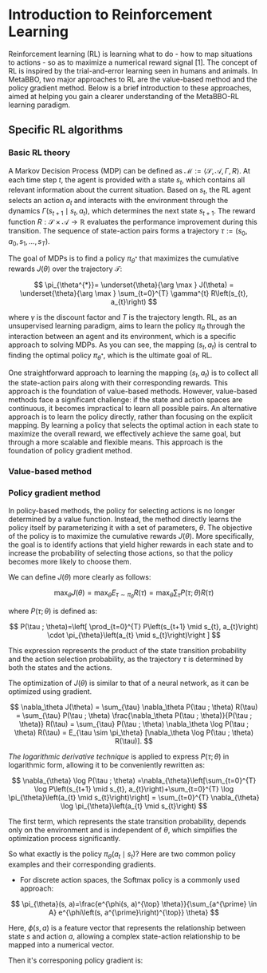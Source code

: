 # Introduction to Reinforcement Learning

Reinforcement learning (RL) is learning what to do - how to map situations to actions - so as to maximize a numerical reward signal [1]. The concept of RL is inspired by the trial-and-error learning seen in humans and animals. In MetaBBO, two major approaches to RL are the value-based method and the policy gradient method. Below is a brief introduction to these approaches, aimed at helping you gain a clearer understanding of the MetaBBO-RL learning paradigm.

## Specific RL algorithms

### Basic RL theory
A Markov Decision Process (MDP) can be defined as $\mathcal{M}:=\langle\mathcal{S}, \mathcal{A}, \Gamma, R\rangle$. At each time step $t$, the agent is provided with a state $s_t$, which contains all relevant information about the current situation. Based on $s_t$, the RL agent selects an action $a_t$ and interacts with the environment through the dynamics $\Gamma(s_{t+1} \mid s_{t}, a_{t})$, which determines the next state $s_{t+1}$. The reward function $R: \mathcal{S} \times \mathcal{A} \rightarrow \mathbb{R}$ evaluates the performance improvement during this transition. The sequence of state-action pairs forms a trajectory $\tau:=(s_{0}, a_{0}, s_{1}, \dots, s_{T})$.

The goal of MDPs is to find a policy $\pi_{\theta^{* }}$ that maximizes the cumulative rewards $J(\theta)$ over the trajectory $\mathcal{T}$:

$$
    \pi_{\theta^{*}}= \underset{\theta}{\arg \max } J(\theta) = \underset{\theta}{\arg \max } \sum_{t=0}^{T} \gamma^{t} R\left(s_{t}, a_{t}\right)
$$

where $\gamma$ is the discount factor and $T$ is the trajectory length. RL, as an unsupervised learning paradigm, aims to learn the policy $\pi_{\theta}$ through the interaction between an agent and its environment, which is a specific approach to solving MDPs. As you can see, the mapping $\left(s_{t}, a_{t}\right)$ is central to finding the optimal policy $\pi_{\theta^{*}}$, which is the ultimate goal of RL.



One straightforward approach to learning the mapping $\left(s_{t}, a_{t}\right)$ is to collect all the state-action pairs along with their corresponding rewards. This approach is the foundation of value-based methods. However, value-based methods face a significant challenge: if the state and action spaces are continuous, it becomes impractical to learn all possible pairs. An alternative approach is to learn the policy directly, rather than focusing on the explicit mapping. By learning a policy that selects the optimal action in each state to maximize the overall reward, we effectively achieve the same goal, but through a more scalable and flexible means. This approach is the foundation of policy gradient method.
### Value-based method 

### Policy gradient method
In policy-based methods, the policy for selecting actions is no longer determined by a value function. Instead, the method directly learns the policy itself by parameterizing it with a set of parameters, $\theta$. The objective of the policy is to maximize the cumulative rewards $J(\theta)$. More specifically, the goal is to identify actions that yield higher rewards in each state and to increase the probability of selecting those actions, so that the policy becomes more likely to choose them. 

We can define $J(\theta)$ more clearly as follows:

$$
    \max_{\theta} J(\theta)=\max_{\theta} E_{\tau \sim \pi_{\theta}} R(\tau)=\max_{\theta} \sum_{\tau} P(\tau ; \theta) R(\tau)
$$

where $P(\tau ; \theta)$ is defined as:

$$
    P(\tau ; \theta)=\left[ \prod_{t=0}^{T} P\left(s_{t+1} \mid s_{t}, a_{t}\right) \cdot \pi_{\theta}\left(a_{t} \mid s_{t}\right)\right ]
$$

This expression represents the product of the state transition probability and the action selection probability, as the trajectory $\tau$ is determined by both the states and the actions.

The optimization of $J(\theta)$ is similar to that of a neural network, as it can be optimized using gradient.

$$
\nabla_\theta J(\theta) = \sum_{\tau} \nabla_\theta P(\tau ; \theta) R(\tau) = \sum_{\tau} P(\tau ; \theta) \frac{\nabla_\theta P(\tau ; \theta)}{P(\tau ; \theta)} R(\tau) = \sum_{\tau} P(\tau ; \theta) \nabla_\theta \log P(\tau ; \theta) R(\tau) = E_{\tau \sim \pi_\theta} [\nabla_\theta \log P(\tau ; \theta) R(\tau)].
$$

*The logarithmic derivative technique* is applied to express $P(\tau ; \theta)$ in logarithmic form, allowing it to be conveniently rewritten as:

$$
\nabla_{\theta} \log P(\tau ; \theta) =\nabla_{\theta}\left[\sum_{t=0}^{T} \log P\left(s_{t+1} \mid s_{t}, a_{t}\right)+\sum_{t=0}^{T} \log \pi_{\theta}\left(a_{t} \mid s_{t}\right)\right] = \sum_{t=0}^{T} \nabla_{\theta} \log \pi_{\theta}\left(a_{t} \mid s_{t}\right)
$$

The first term, which represents the state transition probability, depends only on the environment and is independent of $\theta$, which simplifies the optimization process significantly.

So what exactly is the policy $\pi_{\theta}\left(a_{t} \mid s_{t}\right)$? Here are two common policy examples and their corresponding gradients.

- For discrete action spaces, the Softmax policy is a commonly used approach:
  
$$
    \pi_{\theta}(s, a)=\frac{e^{\phi(s, a)^{\top} \theta}}{\sum_{a^{\prime} \in A} e^{\phi\left(s, a^{\prime}\right)^{\top}} \theta}
$$

Here, $\phi(s, a)$ is a feature vector that represents the relationship between state $s$ and action $a$, allowing a complex state-action relationship to be mapped into a numerical vector.

Then it's corresponing policy gradient is:


